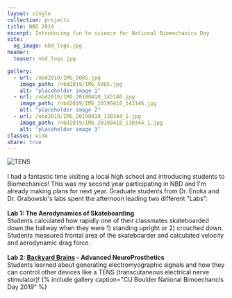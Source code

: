 ```yaml
---
layout: single
collection: projects
title: NBD 2019
excerpt: Introducing fun to science for National Biomechanics Day
site:
  og_image: nbd_logo.jpg
header:
  teaser: nbd_logo.jpg

gallery:
  - url: /nbd2019/IMG_5085.jpg
    image_path: /nbd2019/IMG_5085.jpg
    alt: "placeholder image 1"
  - url: /nbd2019/IMG_20190410_143146.jpg
    image_path: /nbd2019/IMG_20190410_143146.jpg
    alt: "placeholder image 2"
  - url: /nbd2019/IMG_20190410_130344_1.jpg
    image_path: /nbd2019/IMG_20190410_130344_1.jpg
    alt: "placeholder image 3"
classes: wide
share: true
---
```

![TENS](/images/nbd2019/tens.gif)
<br>  
I had a fantastic time visiting a local high school and introducing students to Biomechanics! This was my second year participating in NBD and I'm already making plans for next year. Graduate students from Dr. Enoka and Dr. Grabowski's labs spent the afternoon leading two different "Labs”:
<br>  
**Lab 1: The Aerodynamics of Skateboarding**  
Students calculated how rapidly one of their classmates skateboarded down the hallway when they were 1) standing upright or 2) crouched down. Students measured frontal area of the skateboarder and calculated velocity and aerodynamic drag force.
<br>  
**Lab 2: [Backyard Brains](https://backyardbrains.com/experiments/humanhumaninterface) - Advanced NeuroProsthetics**  
Students learned about generating electromyographic signals and how they can control other devices like a TENS (transcutaneous electrical nerve stimulator)! 
{% include gallery caption="CU Boulder National Bimoechancis Day 2019" %}
